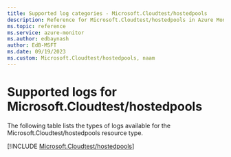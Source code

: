 ```yaml
---
title: Supported log categories - Microsoft.Cloudtest/hostedpools
description: Reference for Microsoft.Cloudtest/hostedpools in Azure Monitor Logs.
ms.topic: reference
ms.service: azure-monitor
ms.author: edbaynash
author: EdB-MSFT
ms.date: 09/19/2023
ms.custom: Microsoft.Cloudtest/hostedpools, naam
---
```





# Supported logs for Microsoft.Cloudtest/hostedpools  
The following table lists the types of logs available for the Microsoft.Cloudtest/hostedpools resource type.
  
  
[!INCLUDE [Microsoft.Cloudtest/hostedpools](./includes/Microsoft-Cloudtest-hostedpools-logs-include.md)]
  
